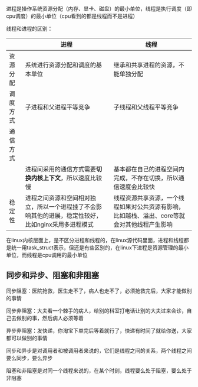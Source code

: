 

进程是操作系统资源分配（内存、显卡、磁盘）的最小单位，线程是执行调度（即cpu调度）的最小单位（cpu看到的都是线程而不是进程）



线程和进程的区别：

|          | 进程                                                         | 线程                                                         |
| -------- | ------------------------------------------------------------ | ------------------------------------------------------------ |
| 资源分配 | 系统进行资源分配和调度的基本单位                             | 继承和共享进程的资源，不能单独分配                           |
| 调度方式 | 子进程和父进程平等竞争                                       | 子线程和父线程平等竞争                                       |
| 通信方式 |                                                              |                                                              |
|          | 进程间采用的通信方式需要**切换内核上下文**，所以速度比较慢   | 基本都在自己的进程空间内完成，不存在切换，所以通信速度会比较快 |
| 稳定性   | 进程之间资源和空间相对独立，所以一个进程挂了不会影响其他的进展，稳定性较好，比如nginx采用多进程模式 | 线程资源共享资源，一个线程如果对公共资源有影响，比如越栈、溢出、core等就会对其他线程产生影响 |



在linux内核层面上，是不区分进程和线程的，在linux源代码里面，进程和线程都是统一用task_struct表示，但还是有些区别的，在linux下进程是资源管理的最小单位，而线程是cpu调用的最小单位



## 同步和异步、阻塞和非阻塞

同步阻塞：医院抢救，医生走不了，病人也走不了，必须抢救完后，大家才能做别的事情

同步非阻塞：大夫看一个棘手的病人，给别的科室打电话让别的大夫过来会诊，自己去做别的事，然后病人必须等着

异步非阻塞：发快递，你淘宝下单完后等着就行了，快递有时间了就给你送，大家都可以做别的事情



同步和异步是对调用者和被调用者来说的，它们是线程之间的关系，两个线程之间要么同步，要么异步

阻塞和非阻塞是对同一个线程来说的，在某个时刻，线程要么处于阻塞，要么处于非阻塞

